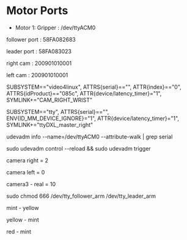 # Motor Ports 


- Motor 1: Gripper : /dev/ttyACM0


follower port : 58FA082683


leader port : 58FA083023


right cam : 200901010001


left cam : 200901010001




SUBSYSTEM=="video4linux", ATTRS{serial}=="<serial number here>", ATTR{index}=="0", ATTRS{idProduct}=="085c", ATTR{device/latency_timer}="1", SYMLINK+="CAM_RIGHT_WRIST"


SUBSYSTEM=="tty", ATTRS{serial}=="<serial number here>", ENV{ID_MM_DEVICE_IGNORE}="1", ATTR{device/latency_timer}="1", SYMLINK+="ttyDXL_master_right"



udevadm info --name=/dev/ttyACM0 --attribute-walk | grep serial


sudo udevadm control --reload && sudo udevadm trigger



camera right = 2


camera left = 0

camera3 - real = 10


sudo chmod 666 /dev/tty_follower_arm /dev/tty_leader_arm


mint - yellow


yellow - mint

red - mint






